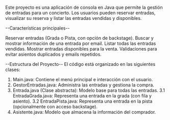 Este proyecto es una aplicación de consola en Java que permite la gestión de entradas para un concierto. Los usuarios pueden reservar entradas, visualizar su reserva y listar las entradas vendidas y disponibles.

--Características principales--

Reservar entradas (Grada o Pista, con opción de backstage).
Buscar y mostrar información de una entrada por email.
Listar todas las entradas vendidas.
Mostrar entradas disponibles para la venta.
Validaciones para evitar asientos duplicados y emails repetidos.

--Estructura del Proyecto--
El código está organizado en las siguientes clases:

1. Main.java: Contiene el menú principal e interacción con el usuario.
2. GestorEntradas.java: Administra las entradas y gestiona la compra.
3. Entrada.java (Clase abstracta): Modelo base para todas las entradas.
    3.1 EntradaGrada.java: Representa una entrada en la grada (con fila y asiento).
    3.2 EntradaPista.java: Representa una entrada en la pista (opcionalmente con acceso backstage).
4. Asistente.java: Modelo que almacena la información del comprador.

